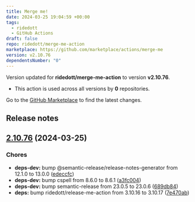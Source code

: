 ```yaml
---
title: Merge me!
date: 2024-03-25 19:04:59 +00:00
tags:
  - ridedott
  - GitHub Actions
draft: false
repo: ridedott/merge-me-action
marketplace: https://github.com/marketplace/actions/merge-me
version: v2.10.76
dependentsNumber: "0"
---
```



Version updated for **ridedott/merge-me-action** to version **v2.10.76**.
- This action is used across all versions by **0** repositories.

Go to the [GitHub Marketplace](https://github.com/marketplace/actions/merge-me) to find the latest changes.

## Release notes

## [2.10.76](https://github.com/ridedott/merge-me-action/compare/v2.10.75...v2.10.76) (2024-03-25)


### Chores

* **deps-dev:** bump @semantic-release/release-notes-generator from 12.1.0 to 13.0.0 ([edeccfc](https://github.com/ridedott/merge-me-action/commit/edeccfc93c7249ea62f7643526e47050f15c3827))
* **deps-dev:** bump cspell from 8.6.0 to 8.6.1 ([a3fc004](https://github.com/ridedott/merge-me-action/commit/a3fc004acd1349802678116539d8dcf5234255af))
* **deps-dev:** bump semantic-release from 23.0.5 to 23.0.6 ([689db84](https://github.com/ridedott/merge-me-action/commit/689db84f14ca104df22f68cfe98d02c81e63ba16))
* **deps:** bump ridedott/release-me-action from 3.10.16 to 3.10.17 ([7e470ab](https://github.com/ridedott/merge-me-action/commit/7e470ab0dd0c7561ddc7f08bd40b4b063efb0d8c))




